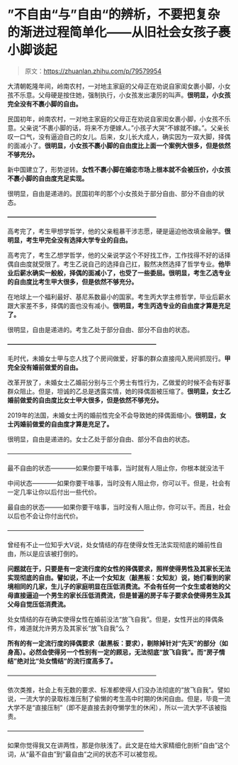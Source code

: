 # ”不自由“与”自由“的辨析，不要把复杂的渐进过程简单化——从旧社会女孩子裹小脚谈起

> 原文：<https://zhuanlan.zhihu.com/p/79579954>

大清朝乾隆年间，岭南农村，一对地主家庭的父母正在劝说自家闺女裹小脚，小女孩不乐意。父母硬是按住她，强制执行，小女孩发出凄厉的叫声。**很明显，小女孩完全没有不裹小脚的自由。**

民国初年，岭南农村，一对地主家庭的父母正在劝说自家闺女裹小脚，小女孩不乐意。父亲说“不裹小脚的话，将来不方便嫁人。”小孩子大哭“不嫁就不嫁。”。父亲长叹一口气，没有逼迫自己的女儿。后来，女儿长大成人，确实因为一双大脚，择偶的面减小了。**很明显，小女孩不裹小脚的自由度比上面一个案例大很多，但是依然不够充分。**

新中国建立了，形势逆转。**女性不裹小脚在婚恋市场上根本就不会被压价，小女孩不裹小脚的自由度充足实现。**

很明显，自由是递进的。民国初年的那个小女孩处于部分自由、部分不自由的状态。

**————————————————————————**

高考完了，考生甲想学哲学，他的父亲粗暴干涉志愿，硬是逼迫他改填金融学。**很明显，考生甲完全没有选择大学专业的自由。**

高考完了，考生乙想学哲学，他的父亲说学这个不好找工作，工作找得不好的话择偶自由度就受限了。考生乙说自己的选择自己扛，毅然决然选择了哲学专业。**他毕业后薪水确实一般般，择偶的面减小了，也受了一些委屈。很明显，考生乙选专业的自由度比考生甲大很多，但是依然不够充分。**

在地球上一个福利最好、基尼系数最小的国家。考生丙大学主修哲学，毕业后薪水跟大家差不多，择偶的面也没有减小。**很明显，考生丙选专业的自由度才算是充足了。**

很明显，自由是递进的。考生乙处于部分自由、部分不自由的状态。

**————————————————————————**

毛时代，未婚女士甲与恋人找了个房间做爱，好事的群众直接闯入房间抓现行。**甲完全没有婚前做爱的自由。**

改革开放了，未婚女士乙婚前分别与三个男士有性行为，乙做爱的时候不会有好事群众阻止。但是，坦诚的乙总是透露实情，她的择偶面被压缩了。**很明显，女士乙婚前做爱的自由度比女士甲大很多，但是依然不够充分。**

2019年的法国，未婚女士丙的婚前性完全不会导致她的择偶面缩小。**很明显，女士丙婚前做爱的自由度才算是充足了。**

很明显，自由是递进的。女士乙处于部分自由、部分不自由的状态。

————————————————————

最不自由的状态————如果你要干啥事，当时就有人阻止你，你根本就没法干

中间状态————如果你要干啥事，当时没有人阻止你，你可以干。但是，社会有一定几率让你以后付出一些代价。

最自由的状态———如果你要干啥事，当时没有人阻止你，你可以干。而且，社会以后也不会让你付出代价。

——————————————————————

曾经有不止一位知乎大V说，处女情结的存在使得女性无法实现彻底的婚前性自由，所以是应该被打倒的。

**问题就在于，只要是有一定流行度的女性的择偶要求，照样使得男性及其家长无法实现彻底的自由。譬如说，不止一个女知友（敲黑板：女知友）说，她们看到的家境相同的几家，生儿子的家庭明显在压低消费流。不会有任何一个女生或者她的父母直接逼迫一个男生的家长压低消费流，但是普遍的房子车子要求会使得男生及其父母自觉压低消费流。**

处女情结的存在确实使得女性在婚前没法“放飞自我”。但是，女性开出的择偶条件，难道就允许男方及其家长“放飞自我”么？

**所有的有一定流行度的择偶要求（敲黑板：要求），剔除掉针对“先天”的部分（如身高）。必然会使得另一个性别有一定的顾忌，无法彻底“放飞自我”。而“房子情结”绝对比“处女情结”的流行度高多了。**

————————————————————————

依次类推，社会上有无数的要求、标准都使得人们没办法彻底的“放飞自我”。譬如说，一流大学的录取标准压制了偷懒的考生高中时期的休闲自由。但是，毕竟一流大学不是“直接压制”（即不是直接去剥夺懒学生的休闲），所以一流大学不该被指责。

——————————————————————

如果你觉得我又在讲两性，那是你肤浅了。此文是在给大家精细化剖析“自由”这个词，从“最不自由”到“最自由”之间的状态不可以被忽视。